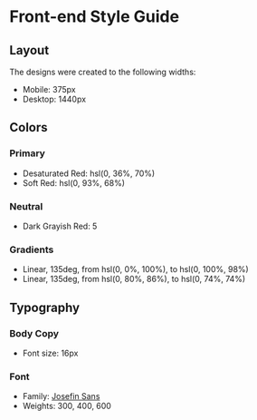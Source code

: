 # Front-end Style Guide

## Layout

The designs were created to the following widths:

-   Mobile: 375px
-   Desktop: 1440px

## Colors

### Primary

-   Desaturated Red: hsl(0, 36%, 70%)
-   Soft Red: hsl(0, 93%, 68%)

### Neutral

-   Dark Grayish Red: 5

### Gradients

-   Linear, 135deg, from hsl(0, 0%, 100%), to hsl(0, 100%, 98%)
-   Linear, 135deg, from hsl(0, 80%, 86%), to hsl(0, 74%, 74%)

## Typography

### Body Copy

-   Font size: 16px

### Font

-   Family: [Josefin Sans](https://fonts.google.com/specimen/Josefin+Sans)
-   Weights: 300, 400, 600
